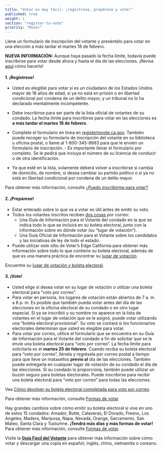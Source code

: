 ```yaml
---
title: "Votar es muy fácil: ¡regístrese, prepárese y vote!"
published: true
weight: 1
section: "register-to-vote"
priority: "Minor"
---
```


Llene un formulario de inscripción del votante y preséntelo para votar en una elección a más tardar el martes 18 de febrero.

**NUEVA INFORMACIÓN:** Aunque haya pasado la fecha límite, todavía puede inscribirse para votar desde ahora y hasta el día de las elecciones. ¡Revise [aquí](#menu-item-¿Expiró-el-plazo-de-inscripción-del-elector?-¡Todavía-puede-inscribirse-para-votar!) cómo hacerlo!
 
#### 1. ¡Regístrese!

- Usted es elegible para votar si es un ciudadano de los Estados Unidos mayor de 18 años de edad, si ya no está en prisión o en libertad condicional por condena de un delito mayor, y un tribunal no lo ha declarado mentalmente incompetente.

- Debe inscribirse para ser parte de la lista oficial de votantes de su condado. 
  La fecha límite para inscribirse para votar en las elecciones es **a más tardar el martes 18 de febrero**.
- Complete el formulario en línea en [registertovote.ca.gov](https://registertovote.ca.gov/es-mx).
También puede recoger su formulario de inscripción del votante en su biblioteca u oficina postal, o llame al 1-800-345-8683 para que le envíen un formulario de inscripción. - Es importante llenar el formulario por completo. Se le pedirá que incluya el número de su licencia de conducir o de otra identificación.
- Ya que esté en la lista, solamente deberá volver a inscribirse si cambia de domicilio, de nombre, si desea cambiar su partido político o si ya no está en libertad condicional por condena de un delito mayor. 

Para obtener más información, consulte [¿Puedo inscribirme para votar?](#menu-item-¿puedo-inscribirme-para-votar)

#### 2. ¡Prepárese!

- Estar enterado sobre lo que va a votar es útil antes de emitir su voto.
- Todos los votantes inscritos reciben [dos cosas](https://www.sos.ca.gov/elections/publications-and-resources/state-county-vig/) por correo: 
  - Una Guía de Información para el Votante del condado en la que se indica todo lo que se incluirá en su boleta electoral, junto con la información sobre en dónde votar (su “lugar de votación”).
  - Una Guía Oficial de Información para el Votante sobre los candidatos y las iniciativas de ley de todo el estado.
- Puede utilizar este sitio de Voter’s Edge California para obtener más información sobre todo lo que contiene su boleta electoral, además de que es una manera práctica de encontrar su [lugar de votación](#section-my-polling-place). 

Encuentre su [lugar de votación y boleta electoral](#section-my-polling-place).

#### 3. ¡Vote!

- Usted elige si desea votar en su lugar de votación o utilizar una boleta electoral para “voto por correo”.
- Para votar en persona, los lugares de votación están abiertos de 7 a. m. a 8 p. m. Es posible que también pueda votar antes del día de las elecciones en la oficina electoral de su condado o en otro lugar especial. Si ya se inscribió y su nombre no aparece en la lista de votantes en el lugar de votación que se le asignó, puede votar utilizando una “boleta electoral provisional”. Su voto se contará si los funcionarios electorales determinan que usted es elegible para votar. 
- Para votar por correo, utilice el formulario que se encuentra en su Guía de Información para el Votante del condado a fin de solicitar que se le envíe una boleta electoral para “voto por correo”. La fecha límite para solicitarla es el **martes 25 de febrero**. Cuando reciba su boleta electoral para “voto por correo”, llénela y regrésela por correo postal a tiempo para que lleve un matasellos **previo al** día de las elecciones. También puede entregarla en cualquier lugar de votación de su condado el día de las elecciones. Si su condado lo proporciona, también puede utilizar un buzón seguro para boletas electorales. Puede inscribirse para recibir una boleta electoral para “voto por correo” para todas las elecciones.

Vea [Cómo devolver su boleta electoral completada para voto por correo](https://www.google.com/url?q=https://www.youtube.com/watch?v%3DhFH3YZrhBag%26feature%3Dyoutu.be&sa=D&ust=1576113195433000&usg=AFQjCNGr5kb0Ft2GLwC551ertzTHTcQlHg). 

Para obtener más información, consulte [Formas de votar](#section-ways-to-vote).

Hay grandes cambios sobre cómo emitir su boleta electoral si vive en uno de estos 15 condados: Amador, Butte, Calaveras, El Dorado, Fresno, Los Angeles, Madera, Mariposa, Napa, Nevada, Orange, Sacramento, San Mateo, Santa Clara y Tuolumne. **¡Tendrá más días y más formas de votar!** Para obtener más información, consulte [Formas de votar](#menu-item-grandes-cambios-en-15-condados-con-la-ley-de-votación-flexible).

Visite la **[Guía Fácil del Votante](http://www.easyvoterguide.org/)** para obtener más información sobre cómo votar y descargar una copia en español, inglés, chino, vietnamita o coreano.
